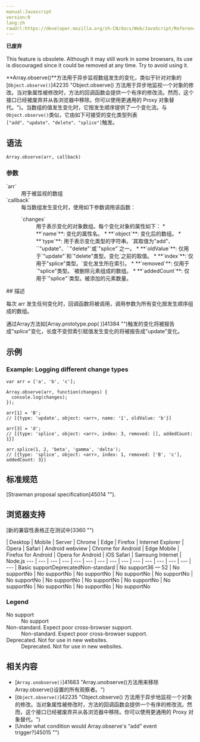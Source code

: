 ```yaml
---
manual:Javascript
version:0
lang:zh
rawUrl:https://developer.mozilla.org/zh-CN/docs/Web/JavaScript/Reference/Global_Objects/Array/observe
---
```






**已废弃**<br></br>This feature is obsolete. Although it may still work in some browsers, its use is discouraged since it could be removed at any time. Try to avoid using it.





**Array.observe()**方法用于异步监视数组发生的变化，类似于针对对象的[`Object.observe()`]42235 "Object.observe() 方法用于异步地监视一个对象的修改。当对象属性被修改时，方法的回调函数会提供一个有序的修改流。然而，这个接口已经被废弃并从各浏览器中移除。你可以使用更通用的 Proxy 对象替代。")。当数组的值发生变化时，它按发生顺序提供了一个变化流。与`Object.observe()`类似，它由如下可接受的变化类型列表`["add"、"update"、"delete"、"splice"]`触发。


## 语法<a name="语法"></a>

```
Array.observe(arr, callback)
```

### 参数<a name="参数"></a>
<dl><dt id=''>`arr`</dt><dd>用于被监视的数组</dd><dt id=''>`callback`</dt><dd>每当数组发生变化时，使用如下参数调用该函数：<dl><dt id=''>`changes`</dt><dd>用于表示变化的对象数组。每个变化对象的属性如下：
* **`name`**: 变化的属性名。
* **`object`**: 变化后的数组。
* **`type`**: 用于表示变化类型的字符串。`其取值为"add"、``"update"、``"delete"`或`"splice"`之一。
* **`oldValue`**: 仅用于`"update"`和`"delete"类型。变化`之前的取值。
* **`index`**:`仅用于"splice"类型。`变化发生所在索引。
* **`removed`**: 仅用于`"splice"类型。`被删除元素组成的数组。
* **`addedCount`**: 仅用于`"splice"`类型。被添加的元素数量。
</dd></dl></dd></dl>
## 描述<a name="描述"></a>


每次 arr 发生任何变化时，回调函数将被调用，调用参数为所有变化按发生顺序组成的数组。



通过Array方法如[Array.prototype.pop( )]41384 "")触发的变化将被报告成&quot;*splice*&quot;变化，长度不变但索引赋值发生变化的将被报告成&quot;update&quot;变化。



## 示例<a name="示例"></a>

### Example: Logging different change types<a name="Example_Logging_different_change_types"></a>

```
var arr = ['a', 'b', 'c'];

Array.observe(arr, function(changes) {
  console.log(changes);
});

arr[1] = 'B';
// [{type: 'update', object: <arr>, name: '1', oldValue: 'b'}]

arr[3] = 'd';
// [{type: 'splice', object: <arr>, index: 3, removed: [], addedCount: 1}]

arr.splice(1, 2, 'beta', 'gamma', 'delta');
// [{type: 'splice', object: <arr>, index: 1, removed: ['B', 'c'], addedCount: 3}]
```

## 标准规范<a name="Specifications"></a>


[Strawman proposal specification]45014 "").


## 浏览器支持<a name="Browser_compatibility"></a>
[新的兼容性表格正在测试中<i></i>]3360 "")

 | <abbr>Desktop<i></i></abbr> | <abbr>Mobile<i></i></abbr> | <abbr>Server<i></i></abbr> 
 | <abbr>Chrome<i></i></abbr> | <abbr>Edge<i></i></abbr> | <abbr>Firefox<i></i></abbr> | <abbr>Internet Explorer<i></i></abbr> | <abbr>Opera<i></i></abbr> | <abbr>Safari<i></i></abbr> | <abbr>Android webview<i></i></abbr> | <abbr>Chrome for Android<i></i></abbr> | <abbr>Edge Mobile<i></i></abbr> | <abbr>Firefox for Android<i></i></abbr> | <abbr>Opera for Android<i></i></abbr> | <abbr>iOS Safari<i></i></abbr> | <abbr>Samsung Internet<i></i></abbr> | <abbr>Node.js<i></i></abbr> 
 ---  |  ---  |  ---  |  ---  |  ---  |  ---  |  ---  |  ---  |  ---  |  ---  |  ---  |  ---  |  ---  |  ---  |  ---  | 
Basic support<abbr>Deprecated<i></i></abbr><abbr>Non-standard<i></i></abbr> | <abbr>No support</abbr>36 — 52 | <abbr>No support</abbr>No | <abbr>No support</abbr>No | <abbr>No support</abbr>No | <abbr>No support</abbr>No | <abbr>No support</abbr>No | <abbr>No support</abbr>No | <abbr>No support</abbr>No | <abbr>No support</abbr>No | <abbr>No support</abbr>No | <abbr>No support</abbr>No | <abbr>No support</abbr>No | <abbr>No support</abbr>No | <abbr>No support</abbr>No 


### Legend<a name="Legend"></a>
<dl><dt id=''><abbr>No support</abbr></dt><dd>No support</dd><dt id=''><abbr>Non-standard. Expect poor cross-browser support.<i></i></abbr></dt><dd>Non-standard. Expect poor cross-browser support.</dd><dt id=''><abbr>Deprecated. Not for use in new websites.<i></i></abbr></dt><dd>Deprecated. Not for use in new websites.</dd></dl>



## 相关内容<a name="See_also"></a>

* [`Array.unobserve()`]41683 "Array.unobserve()方法用来移除Array.observe()设置的所有观察者。")<i></i>
* [`Object.observe()`]42235 "Object.observe() 方法用于异步地监视一个对象的修改。当对象属性被修改时，方法的回调函数会提供一个有序的修改流。然而，这个接口已经被废弃并从各浏览器中移除。你可以使用更通用的 Proxy 对象替代。")<i></i>
* [Under what condition would Array.observe&#39;s “add” event trigger?]45015 "")



